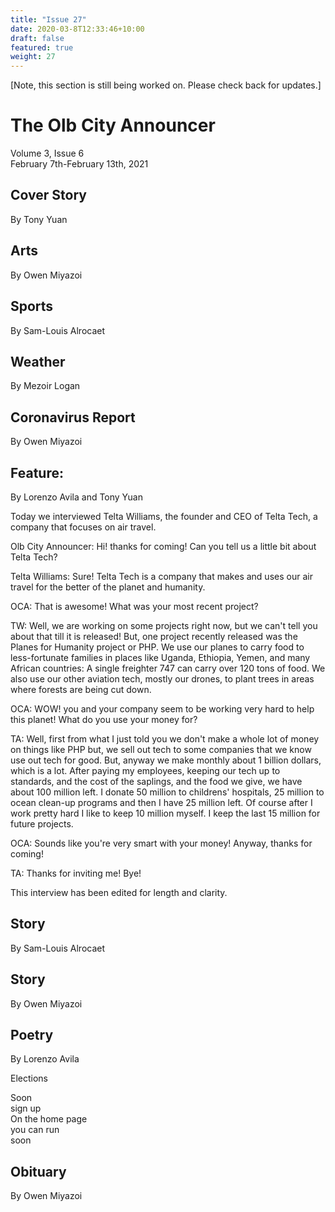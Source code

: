 ```yaml
---
title: "Issue 27"
date: 2020-03-8T12:33:46+10:00
draft: false
featured: true
weight: 27
---
```




[Note, this section is still being worked on. Please check back for updates.]



# The Olb City Announcer
Volume 3, Issue 6    
February 7th-February 13th, 2021

## Cover Story
By Tony Yuan



## Arts
By Owen Miyazoi



## Sports
By Sam-Louis Alrocaet



## Weather
By Mezoir Logan



## Coronavirus Report
By Owen Miyazoi



## Feature:
By Lorenzo Avila and Tony Yuan

Today we interviewed Telta Williams, the founder and CEO of Telta Tech, a company that focuses on air travel.

Olb City Announcer: Hi! thanks for coming! Can you tell us a little bit about Telta Tech?

Telta Williams: Sure! Telta Tech is a company that makes and uses our air travel for the better of the planet and humanity.

OCA: That is awesome! What was your most recent project?

TW: Well, we are working on some projects right now, but we can't tell you about that till it is released! But, one project recently released was the Planes for Humanity project or PHP. We use our planes to carry food to less-fortunate families in places like Uganda, Ethiopia, Yemen, and many African countries: A single freighter 747 can carry over 120 tons of food. We also use our other aviation tech, mostly our drones, to plant trees in areas where forests are being cut down. 

OCA: WOW! you and your company seem to be working very hard to help this planet! What do you use your money for?

TA: Well, first from what I just told you we don't make a whole lot of money on things like PHP but, we sell out tech to some companies that we know use out tech for good. But, anyway we make monthly about 1 billion dollars, which is a lot. After paying my employees, keeping our tech up to standards, and the cost of the saplings, and the food we give, we have about 100 million left. I donate 50 million to childrens' hospitals, 25 million to ocean clean-up programs and then I have 25 million left. Of course after I work pretty hard I like to keep 10 million myself. I keep the last 15 million for future projects.

OCA: Sounds like you're very smart with your money! Anyway, thanks for coming!

TA: Thanks for inviting me! Bye!

This interview has been edited for length and clarity.

## Story
By Sam-Louis Alrocaet



## Story
By Owen Miyazoi



## Poetry
By Lorenzo Avila

Elections

Soon    
sign up    
On the home page    
you can run    
soon    

## Obituary
By Owen Miyazoi

